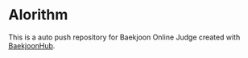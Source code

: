 # Alorithm
This is a auto push repository for Baekjoon Online Judge created with [BaekjoonHub](https://github.com/BaekjoonHub/BaekjoonHub).
